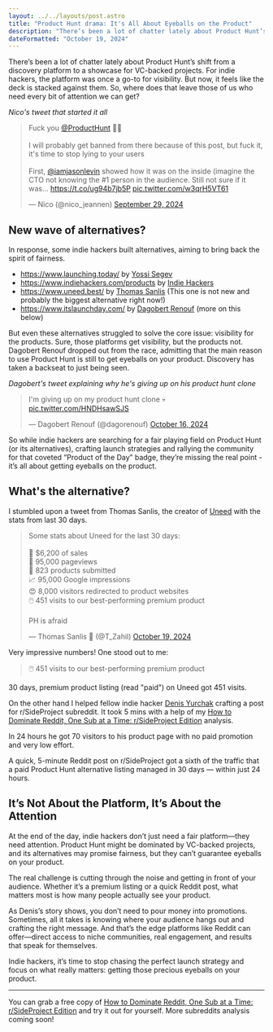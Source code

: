 ```yaml
---
layout: ../../layouts/post.astro
title: "Product Hunt drama: It's All About Eyeballs on the Product"
description: "There’s been a lot of chatter lately about Product Hunt’s shift from a discovery platform to a showcase for VC-backed projects. For indie hackers, the platform was once a go-to for visibility. But now, it feels like the deck is stacked against them. So, where does that leave those of us who need every bit of attention we can get?"
dateFormatted: "October 19, 2024"
---
```


There’s been a lot of chatter lately about Product Hunt’s shift from a discovery platform to a showcase for VC-backed projects. For indie hackers, the platform was once a go-to for visibility. But now, it feels like the deck is stacked against them. So, where does that leave those of us who need every bit of attention we can get?

*Nico's tweet that started it all*

<blockquote class="twitter-tweet"><p lang="en" dir="ltr">Fuck you <a href="https://twitter.com/ProductHunt?ref_src=twsrc%5Etfw">@ProductHunt</a> 💩🖕<br><br>I will probably get banned from there because of this post, but fuck it, it&#39;s time to stop lying to your users<br><br>First, <a href="https://twitter.com/iamjasonlevin?ref_src=twsrc%5Etfw">@iamjasonlevin</a> showed how it was on the inside (imagine the CTO not knowing the #1 person in the audience. Still not sure if it was… <a href="https://t.co/ug94b7jb5P">https://t.co/ug94b7jb5P</a> <a href="https://t.co/w3qrH5VT61">pic.twitter.com/w3qrH5VT61</a></p>&mdash; Nico (@nico_jeannen) <a href="https://twitter.com/nico_jeannen/status/1840348855289905567?ref_src=twsrc%5Etfw">September 29, 2024</a></blockquote>

## New wave of alternatives?

In response, some indie hackers built alternatives, aiming to bring back the spirit of fairness.

- https://www.launching.today/ by [Yossi Segev](https://x.com/HeyImYossi)
- https://www.indiehackers.com/products by [Indie Hackers](https://www.indiehackers.com)
- https://www.uneed.best/ by [Thomas Sanlis](https://x.com/T_Zahil) (This one is not new and probably the biggest alternative right now!)
- https://www.itslaunchday.com/ by [Dagobert Renouf](https://x.com/dagorenouf) (more on this below)

But even these alternatives struggled to solve the core issue: visibility for the products. Sure, those platforms get visibility, but the products not.
Dagobert Renouf dropped out from the race, admitting that the main reason to use Product Hunt is still to get eyeballs on your product. Discovery has taken a backseat to just being seen.

*Dagobert's tweet explaining why he's giving up on his product hunt clone*

<blockquote class="twitter-tweet"><p lang="en" dir="ltr">I&#39;m giving up on my product hunt clone 💀 <a href="https://t.co/HNDHsawSJS">pic.twitter.com/HNDHsawSJS</a></p>&mdash; Dagobert Renouf (@dagorenouf) <a href="https://twitter.com/dagorenouf/status/1846548964499165556?ref_src=twsrc%5Etfw">October 16, 2024</a></blockquote>

So while indie hackers are searching for a fair playing field on Product Hunt (or its alternatives), crafting launch strategies and rallying the community for that coveted “Product of the Day” badge, they’re missing the real point - it’s all about getting eyeballs on the product.

## What's the alternative?

I stumbled upon a tweet from Thomas Sanlis, the creator of [Uneed](https://www.uneed.best/) with the stats from last 30 days.

<blockquote class="twitter-tweet"><p lang="en" dir="ltr">Some stats about Uneed for the last 30 days:<br><br>🤑 $6,200 of sales<br>👀 95,000 pageviews<br>🤯 823 products submitted<br>📈 95,000 Google impressions<br>😍 8,000 visitors redirected to product websites<br>🖱️ 451 visits to our best-performing premium product<br><br>PH is afraid</p>&mdash; Thomas Sanlis 🥐 (@T_Zahil) <a href="https://twitter.com/T_Zahil/status/1847612415355343079?ref_src=twsrc%5Etfw">October 19, 2024</a></blockquote>

Very impressive numbers! One stood out to me:

> 🖱️ 451 visits to our best-performing premium product

30 days, premium product listing (read "paid") on Uneed got 451 visits.

On the other hand I helped fellow indie hacker [Denis Yurchak](https://x.com/denisyurchak) crafting a post for r/SideProject subreddit. It took 5 mins with a help of my [How to Dominate Reddit, One Sub at a Time: r/SideProject Edition](https://notmichal.gumroad.com/l/how-to-dominate-reddit-r-side-project-edition) analysis.

In 24 hours he got 70 visitors to his product page with no paid promotion and very low effort.

A quick, 5-minute Reddit post on r/SideProject got a sixth of the traffic that a paid Product Hunt alternative listing managed in 30 days — within just 24 hours.

## It’s Not About the Platform, It’s About the Attention

At the end of the day, indie hackers don’t just need a fair platform—they need attention. Product Hunt might be dominated by VC-backed projects, and its alternatives may promise fairness, but they can’t guarantee eyeballs on your product.

The real challenge is cutting through the noise and getting in front of your audience. Whether it’s a premium listing or a quick Reddit post, what matters most is how many people actually see your product.

As Denis’s story shows, you don’t need to pour money into promotions. Sometimes, all it takes is knowing where your audience hangs out and crafting the right message. And that’s the edge platforms like Reddit can offer—direct access to niche communities, real engagement, and results that speak for themselves.

Indie hackers, it’s time to stop chasing the perfect launch strategy and focus on what really matters: getting those precious eyeballs on your product.

---

You can grab a free copy of [How to Dominate Reddit, One Sub at a Time: r/SideProject Edition](https://notmichal.gumroad.com/l/how-to-dominate-reddit-r-side-project-edition) and try it out for yourself. More subreddits analysis coming soon!

<script async src="https://platform.twitter.com/widgets.js" charset="utf-8"></script>

